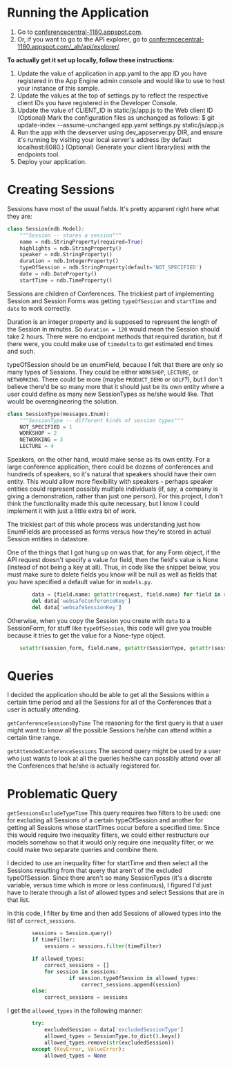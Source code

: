 # Running the Application
1. Go to [conferencecentral-1180.appspot.com](https://conferencecentral-1180.appspot.com/).
2. Or, if you want to go to the API explorer, go to [conferencecentral-1180.appspot.com/_ah/api/explorer/](https://conferencecentral-1180.appspot.com/_ah/api/explorer).

**To actually get it set up locally, follow these instructions:**

1. Update the value of application in app.yaml to the app ID you have registered in the App Engine admin console and would like to use to host your instance of this sample.
2. Update the values at the top of settings.py to reflect the respective client IDs you have registered in the Developer Console.
3. Update the value of CLIENT_ID in static/js/app.js to the Web client ID
(Optional) Mark the configuration files as unchanged as follows: $ git update-index --assume-unchanged app.yaml settings.py static/js/app.js
4. Run the app with the devserver using dev_appserver.py DIR, and ensure it's running by visiting your local server's address (by default localhost:8080.)
(Optional) Generate your client library(ies) with the endpoints tool.
5. Deploy your application.

# Creating Sessions
Sessions have most of the usual fields. It's pretty apparent right here what they are:

```py
class Session(ndb.Model):
    """Session -- stores a session"""
    name = ndb.StringProperty(required=True)
    highlights = ndb.StringProperty()
    speaker = ndb.StringProperty()
    duration = ndb.IntegerProperty()
    typeOfSession = ndb.StringProperty(default='NOT_SPECIFIED')
    date = ndb.DateProperty()
    startTime = ndb.TimeProperty()
```

Sessions are children of Conferences. The trickiest part of implementing Session and Session Forms was getting `typeOfSession` and `startTime` and `date` to work correctly.

Duration is an integer property and is supposed to represent the length of the Session in minutes. So `duration = 120` would mean the Session should take 2 hours. There were no endpoint methods that required duration, but if there were, you could make use of `timedelta` to get estimated end times and such.

typeOfSession should be an enumField, because I felt that there are only so many types of Sessions. They could be either `WORKSHOP`, `LECTURE`,  or `NETWORKING`. There could be more (maybe `PRODUCT_DEMO` or `GOLF`?), but I don't believe there'd be so many more that it should just be its own entity where a user could define as many new SessionTypes as he/she would like. That would be overengineering the solution.

```py
class SessionType(messages.Enum):
    """SessionType -- different kinds of session types"""
    NOT_SPECIFIED = 1
    WORKSHOP = 2
    NETWORKING = 3
    LECTURE = 4
```

Speakers, on the other hand, would make sense as its own entity. For a large conference application, there could be dozens of conferences and hundreds of speakers, so it's natural that speakers should have their own entity. This would allow more flexibility with speakers - perhaps speaker entities could represent possibly multiple individuals (if, say, a company is giving a demonstration, rather than just one person). For this project, I don't think the functionality made this quite necessary, but I know I could implement it with just a little extra bit of work.

The trickiest part of this whole process was understanding just how EnumFields are processed as forms versus how they're stored in actual Session entities in datastore. 

One of the things that I got hung up on was that, for any Form object, if the API request doesn't specify a value for field, then the field's value is None (instead of not being a key at all). Thus, in code like the snippet below, you must make sure to delete fields you know will be null as well as fields that you have specified a default value for in `models.py`. 

```py
        data = {field.name: getattr(request, field.name) for field in request.all_fields()}
        del data['websafeConferenceKey']
        del data['websafeSessionKey']
```

Otherwise, when you copy the Session you create with `data` to a SessionForm, for stuff like `typeOfSession`, this code will give you trouble because it tries to get the value for a None-type object.

```py
	setattr(session_form, field.name, getattr(SessionType, getattr(session, field.name)))
```

# Queries
I decided the application should be able to get all the Sessions within a certain time period and all the Sessions for all of the Conferences that a user is actually attending. 

`getConferenceSessionsByTime`
The reasoning for the first query is that a user might want to know all the possible Sessions he/she can attend within a certain time range.

`getAttendedConferenceSessions`
The second query might be used by a user who just wants to look at all the queries he/she can possibly attend over all the Conferences that he/she is actually registered for.

# Problematic Query
`getSessionsExcludeTypeTime`
This query requires two filters to be used: one for excluding all Sessions of a certain typeOfSession and another for getting all Sessions whose startTimes occur before a specified time. Since this would require two inequality filters, we could either restructure our models somehow so that it would only require one inequality filter, or we could make two separate queries and combine them.

I decided to use an inequality filter for startTime and then select all the Sessions resulting from that query that aren't of the excluded typeOfSession. Since there aren't so many SessionTypes (it's a discrete variable, versus time which is more or less continuous), I figured I'd just have to iterate through a list of allowed types and select Sessions that are in that list.

In this code, I filter by time and then add Sessions of allowed types into the list of `correct_sessions`.
```py
		sessions = Session.query()
        if timeFilter:
            sessions = sessions.filter(timeFilter)

        if allowed_types:
            correct_sessions = []
            for session in sessions:
                    if session.typeOfSession in allowed_types:
                        correct_sessions.append(session)
        else:
            correct_sessions = sessions
```

I get the `allowed_types` in the following manner:
```py
        try:
            excludedSession = data['excludedSessionType']
            allowed_types = SessionType.to_dict().keys()
            allowed_types.remove(str(excludedSession))
        except (KeyError, ValueError):
            allowed_types = None
```